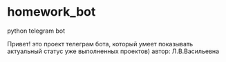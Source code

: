 # homework_bot
python telegram bot

Привет! это проект телеграм бота, который умеет показывать актуальный статус уже выполненных проектов)
автор: Л.В.Васильевна